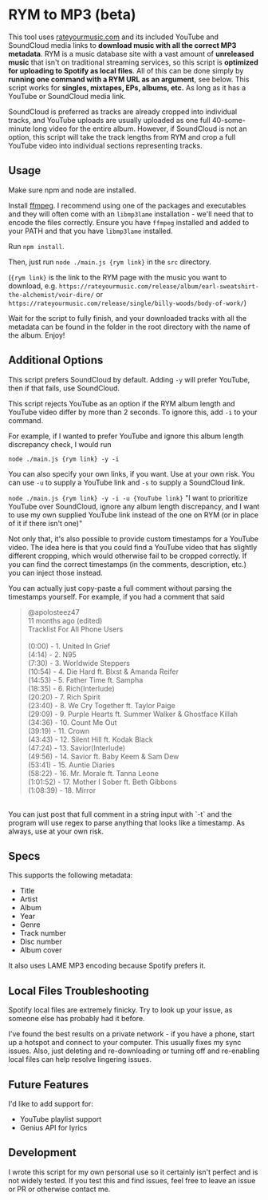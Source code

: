 # RYM to MP3 (beta)

This tool uses [rateyourmusic.com](https://rateyourmusic.com/) and its included YouTube and SoundCloud media links to **download music with all the correct MP3 metadata**. RYM is a music database site with a vast amount of **unreleased music** that isn't on traditional streaming services, so this script is **optimized for uploading to Spotify as local files**. All of this can be done simply by **running one command with a RYM URL as an argument**, see below. This script works for **singles, mixtapes, EPs, albums, etc.** As long as it has a YouTube or SoundCloud media link.

SoundCloud is preferred as tracks are already cropped into individual tracks, and YouTube uploads are usually uploaded as one full 40-some-minute long video for the entire album.
However, if SoundCloud is not an option, this script will take the track lengths from RYM and crop a full YouTube video into individual sections representing tracks.

## Usage

Make sure npm and node are installed.

Install [ffmpeg](https://www.ffmpeg.org/download.html). I recommend using one of the packages and executables and they will often come with an `libmp3lame` installation - we'll need that to encode the files correctly. Ensure you have `ffmpeg` installed and added to your PATH and that you have `libmp3lame` installed.

Run `npm install`.

Then, just run `node ./main.js {rym link}` in the `src` directory.

(`{rym link}` is the link to the RYM page with the music you want to download, e.g. `https://rateyourmusic.com/release/album/earl-sweatshirt-the-alchemist/voir-dire/` or `https://rateyourmusic.com/release/single/billy-woods/body-of-work/`)

Wait for the script to fully finish, and your downloaded tracks with all the metadata can be found in the folder in the root directory with the name of the album. Enjoy!

## Additional Options

This script prefers SoundCloud by default. Adding `-y` will prefer YouTube, then if that fails, use SoundCloud.

This script rejects YouTube as an option if the RYM album length and YouTube video differ by more than 2 seconds. To ignore this, add `-i` to your command.

For example, if I wanted to prefer YouTube and ignore this album length discrepancy check, I would run

`node ./main.js {rym link} -y -i`

You can also specify your own links, if you want. Use at your own risk. You can use `-u` to supply a YouTube link and `-s` to supply a SoundCloud link.

`node ./main.js {rym link} -y -i -u {YouTube link}`
"I want to prioritize YouTube over SoundCloud, ignore any album length discrepancy, and I want to use my own supplied YouTube link instead of the one on RYM (or in place of it if there isn't one)"

Not only that, it's also possible to provide custom timestamps for a YouTube video. The idea here is that you could find a YouTube video that has slightly different cropping, which would otherwise fail to be cropped correctly. If you can find the correct timestamps (in the comments, description, etc.) you can inject those instead.

You can actually just copy-paste a full comment without parsing the timestamps yourself. For example, if you had a comment that said

<blockquote>
@apolosteez47<br>
11 months ago (edited)<br>
Tracklist For All Phone Users<br>
<br>
(0:00) - 1. United In Grief<br>
(4:14) - 2. N95<br>
(7:30) - 3. Worldwide Steppers<br>
(10:54) - 4. Die Hard ft. Blxst & Amanda Reifer<br>
(14:53) - 5. Father Time ft. Sampha<br>
(18:35) - 6. Rich(Interlude)<br>
(20:20) - 7. Rich Spirit<br>
(23:40) - 8. We Cry Together ft. Taylor Paige<br>
(29:09) - 9. Purple Hearts ft. Summer Walker & Ghostface Killah<br>
(34:36) - 10. Count Me Out<br>
(39:19) - 11. Crown<br>
(43:43) - 12. Silent Hill ft. Kodak Black<br>
(47:24) - 13. Savior(Interlude)<br>
(49:56) - 14. Savior ft. Baby Keem & Sam Dew<br>
(53:41) - 15. Auntie Diaries<br>
(58:22) - 16. Mr. Morale ft. Tanna Leone<br>
(1:01:52) - 17. Mother I Sober ft. Beth Gibbons<br>
(1:08:39) - 18. Mirror<br>
</blockquote>
<br>
You can just post that full comment in a string input with `-t` and the program will use regex to parse anything that looks like a timestamp. As always, use at your own risk.

## Specs

This supports the following metadata:

-   Title
-   Artist
-   Album
-   Year
-   Genre
-   Track number
-   Disc number
-   Album cover

It also uses LAME MP3 encoding because Spotify prefers it.

## Local Files Troubleshooting

Spotify local files are extremely finicky. Try to look up your issue, as someone else has probably had it before.

I've found the best results on a private network - if you have a phone, start up a hotspot and connect to your computer. This usually fixes my sync issues. Also, just deleting and re-downloading or turning off and re-enabling local files can help resolve lingering issues.

## Future Features

I'd like to add support for:

-   YouTube playlist support
-   Genius API for lyrics

## Development

I wrote this script for my own personal use so it certainly isn't perfect and is not widely tested. If you test this and find issues, feel free to leave an issue or PR or otherwise contact me.
